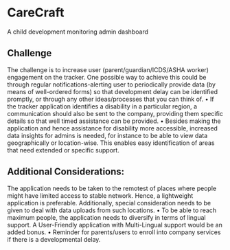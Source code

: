 # CareCraft
A child development monitoring admin dashboard

## Challenge
The challenge is to increase user (parent/guardian/ICDS/ASHA worker) engagement on the tracker.
One possible way to achieve this could be through regular notifications-alerting user to periodically
provide data (by means of well-ordered forms) so that development delay can be identified promptly,
or through any other ideas/processes that you can think of.
• If the tracker application identifies a disability in a particular region, a communication should
also be sent to the company, providing them specific details so that well timed assistance can
be provided.
• Besides making the application and hence assistance for disability more accessible, increased
data insights for admins is needed, for instance to be able to view data geographically or
location-wise. This enables easy identification of areas that need extended or specific support.

## Additional Considerations:
The application needs to be taken to the remotest of places where people might have limited access
to stable network. Hence, a lightweight application is preferable. Additionally, special consideration
needs to be given to deal with data uploads from such locations.
• To be able to reach maximum people, the application needs to diversify in terms of lingual
support. A User-Friendly application with Multi-Lingual support would be an added bonus.
• Reminder for parents/users to enroll into company services if there is a developmental delay.
